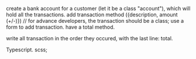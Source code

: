 create a bank account for a customer (let it be a class "account"), which will hold all the transactions.
add transaction method ({description, amount (+/-)}) // for advance developers, the transaction should be a class;
use a form to add transaction.
have a total method.

write all transaction in the order they occured, with the last line: total.

Typescript. scss;
